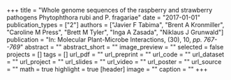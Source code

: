 +++
title = "Whole genome sequences of the raspberry and strawberry pathogens Phytophthora rubi and P. fragariae"
date = "2017-01-01"
publication_types = ["2"]
authors = ["Javier F Tabima", "Brent A Kronmiller", "Caroline M Press", "Brett M Tyler", "Inga A Zasada", "Niklaus J Grunwald"]
publication = "In: Molecular Plant-Microbe Interactions, (30), 10, _pp. 767--769_"
abstract = ""
abstract_short = ""
image_preview = ""
selected = false
projects = []
tags = []
url_pdf = ""
url_preprint = ""
url_code = ""
url_dataset = ""
url_project = ""
url_slides = ""
url_video = ""
url_poster = ""
url_source = ""
math = true
highlight = true
[header]
image = ""
caption = ""
+++
